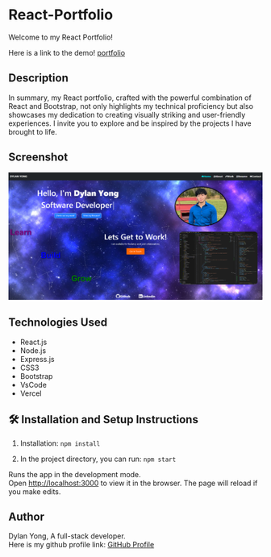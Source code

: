 # React-Portfolio

Welcome to my React Portfolio! <br>

Here is a link to the demo! [portfolio](https://portfolio-react-iota-six.vercel.app/home)

## Description

In summary, my React portfolio, crafted with the powerful combination of React and Bootstrap, not only highlights my technical proficiency but also showcases my dedication to creating visually striking and user-friendly experiences. I invite you to explore and be inspired by the projects I have brought to life.

## Screenshot

![portfolio](/src/Assets/portfolio-image.png)

## Technologies Used

- React.js
- Node.js
- Express.js
- CSS3
- Bootstrap
- VsCode
- Vercel

## 🛠 Installation and Setup Instructions

1. Installation: `npm install`

2. In the project directory, you can run: `npm start`

Runs the app in the development mode.\
Open [http://localhost:3000](http://localhost:3000) to view it in the browser.
The page will reload if you make edits.

## Author

Dylan Yong, A full-stack developer. <br>
Here is my github profile link:
[GitHub Profile](https://github.com/Suzakijun1)
